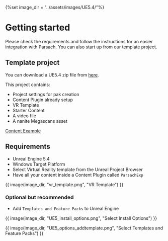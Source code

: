 {%set image_dir = "../assets/images/UE5.4/"%}

# Getting started

Please check the requirements and follow the instructions for an easier integration with Parsach.
You can also start up from our template project.

## Template project

You can download a UE5.4 zip file from [here](https://blobs.learn.parsach.com/ue54/Parsach_Template.zip).

This project  contains:

- Project settings for pak creation
- Content Plugin already setup
- VR Template
- Starter Content
- A video file
- A nanite Megascans asset

[Content Example](https://learn.parsach.com/assets/images/UE5.4/plugin_parsachexp.png)

## Requirements

- Unreal Engine 5.4
- Windows Target Platform
- Select Virtual Reality template from the Unreal Project Browser
- Have all your content inside a Content Plugin called `ParsachExp` 

{{ image(image_dir, "vr_template.png", "VR Template") }}


### Optional but recommended

- Add `Templates and Feature Packs` to Unreal Engine

{{ image(image_dir, "UE5_install_options.png", "Select Install Options") }}

{{ image(image_dir, "UE5_options_addtemplate.png", "Select Templates and Feature Packs") }}




